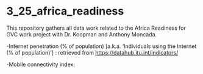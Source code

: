 # 3_25_africa_readiness
This repository gathers all data work related to the Africa Readiness for GVC work project with Dr. Koopman and Anthony Moncada.



-Internet penetration (% of population) [a.k.a. ‘Individuals using the Internet (% of population)’] : retrieved from https://datahub.itu.int/indicators/

-Mobile connectivity index: 
